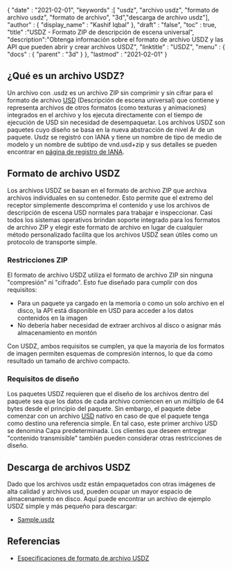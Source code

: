 {
  "date" : "2021-02-01",
  "keywords" :[ "usdz", "archivo usdz", "formato de archivo usdz", "formato de archivo", "3d","descarga de archivo usdz"],
  "author" : {
    "display_name" : "Kashif Iqbal"
},
  "draft" : "false",
  "toc" : true,
  "title" :"USDZ - Formato ZIP de descripción de escena universal",
  "description":"Obtenga información sobre el formato de archivo USDZ y las API que pueden abrir y crear archivos USDZ",
  "linktitle" : "USDZ",
  "menu" : {
    "docs" : {
      "parent" : "3d"
}
},
  "lastmod" : "2021-02-01"
}

## ¿Qué es un archivo USDZ?

Un archivo con .usdz es un archivo ZIP sin comprimir y sin cifrar para el formato de archivo [USD](/es/3d/usd/) (Descripción de escena universal) que contiene y representa archivos de otros formatos (como texturas y animaciones) integrados en el archivo y los ejecuta directamente con el tiempo de ejecución de USD sin necesidad de desempaquetar. Los archivos USDZ son paquetes cuyo diseño se basa en la nueva abstracción de nivel Ar de un paquete. Usdz se registró con IANA y tiene un nombre de tipo de medio de modelo y un nombre de subtipo de vnd.usd+zip y sus detalles se pueden encontrar en [página de registro de IANA](https://www.iana.org/assignments/media-types/model/vnd.usdz+zip).

## Formato de archivo USDZ

Los archivos USDZ se basan en el formato de archivo ZIP que archiva archivos individuales en su contenedor. Esto permite que el extremo del receptor simplemente descomprima el contenido y use los archivos de descripción de escena USD normales para trabajar e inspeccionar. Casi todos los sistemas operativos brindan soporte integrado para los formatos de archivo ZIP y elegir este formato de archivo en lugar de cualquier método personalizado facilita que los archivos USDZ sean útiles como un protocolo de transporte simple.

### Restricciones ZIP

El formato de archivo USDZ utiliza el formato de archivo ZIP sin ninguna "compresión" ni "cifrado". Esto fue diseñado para cumplir con dos requisitos:

* Para un paquete ya cargado en la memoria o como un solo archivo en el disco, la API está disponible en USD para acceder a los datos contenidos en la imagen
* No debería haber necesidad de extraer archivos al disco o asignar más almacenamiento en montón

Con USDZ, ambos requisitos se cumplen, ya que la mayoría de los formatos de imagen permiten esquemas de compresión internos, lo que da como resultado un tamaño de archivo compacto.

### Requisitos de diseño

Los paquetes USDZ requieren que el diseño de los archivos dentro del paquete sea que los datos de cada archivo comiencen en un múltiplo de 64 bytes desde el principio del paquete. Sin embargo, el paquete debe comenzar con un archivo [USD](/es/3d/usd/) nativo en caso de que el paquete tenga como destino una referencia simple. En tal caso, este primer archivo USD se denomina Capa predeterminada. Los clientes que deseen entregar "contenido transmisible" también pueden considerar otras restricciones de diseño.

## Descarga de archivos USDZ
Dado que los archivos usdz están empaquetados con otras imágenes de alta calidad y archivos usd, pueden ocupar un mayor espacio de almacenamiento en disco. Aquí puede encontrar un archivo de ejemplo USDZ simple y más pequeño para descargar:

- [Sample.usdz](../sample.usdz)

## Referencias

* [Especificaciones de formato de archivo USDZ](https://openusd.org/release/spec_usdz.html)
